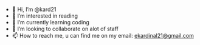 - 👋 Hi, I’m @kard21
- 👀 I’m interested in reading
- 🌱 I’m currently learning coding
- 💞️ I’m looking to collaborate on alot of staff
- 📫 How to reach me, u can find me on my email: ekardinal21@gmail.com

<!---
kard21/kard21 is a ✨ special ✨ repository because its `README.md` (this file) appears on your GitHub profile.
You can click the Preview link to take a look at your changes.
--->
